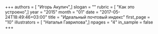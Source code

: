 +++
authors = [ "Игорь Акулич",]
slogan = ""
rubric = [ "Как это устроено",]
year = "2015"
month = "01"
date = "2017-05-24T18:49:46+03:00"
title = "Идеальный почтовый индекс"
first_page = "10"
illustrators = [ "Наталья Гаврилова",]
npages = "4"
in_sample = false
+++
